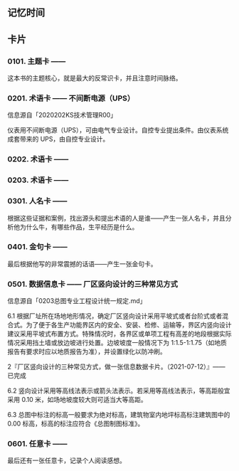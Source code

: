 ## 记忆时间

## 卡片

### 0101. 主题卡 ——

这本书的主题核心，就是最大的反常识卡，并且注意时间脉络。

### 0201. 术语卡 —— 不间断电源（UPS）

信息源自「2020202KS技术管理R00」

仪表用不间断电源（UPS），可由电气专业设计。自控专业提出条件。由仪表系统成套带来的 UPS，由自控专业设计。

### 0202. 术语卡 ——

### 0203. 术语卡 ——

### 0301. 人名卡 ——

根据这些证据和案例，找出源头和提出术语的人是谁——产生一张人名卡，并且分析他为什么牛，有哪些作品，生平经历是什么。

### 0401. 金句卡 ——

最后根据他写的非常震撼的话语——产生一张金句卡。

### 0501. 数据信息卡 —— 厂区竖向设计的三种常见方式

信息源自「0203总图专业工程设计统一规定.md」

6.1 根据厂址所在场地地形情况，确定厂区竖向设计采用平坡式或者台阶式或者混合式。为了便于各生产功能界区内的安全、安装、检修、运输等，界区内竖向设计建议采用平坡式布置方式。特殊情况时，各界区或单项工程有高差的地段根据实际情况采用挡土墙或放边坡进行处置。边坡坡度一般情况下为 1:1.5-1:1.75（如地质报告有要求时应以地质报告为准），并设置绿化以防冲刷。

2『厂区竖向设计的三种常见方式，做一张信息数据卡片。（2021-07-12）』—— 已完成

6.2 竖向设计采用等高线法表示或箭头法表示。若采用等高线法表示，等高距般宜采用 0.10 米，如场地坡度较大则可适当大等高距。

6.3 总图中标注的标高一般要求为绝对标高，建筑物室内地坪标高标注建筑图中的 0.00 标高，标高的标注应符合《总图制图标准》。

### 0601. 任意卡 ——

最后还有一张任意卡，记录个人阅读感想。


